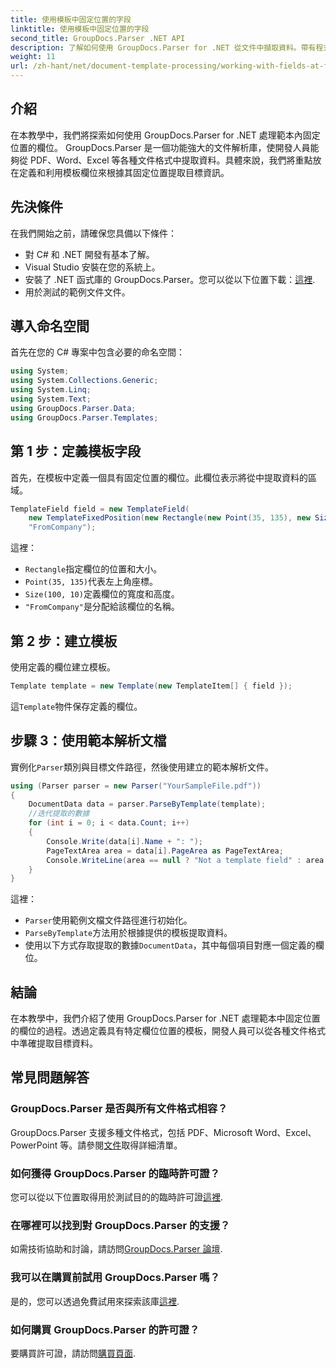 ```yaml
---
title: 使用模板中固定位置的字段
linktitle: 使用模板中固定位置的字段
second_title: GroupDocs.Parser .NET API
description: 了解如何使用 GroupDocs.Parser for .NET 從文件中擷取資料。帶有程式碼範例的綜合教程。
weight: 11
url: /zh-hant/net/document-template-processing/working-with-fields-at-fixed-positions-in-templates/
---
```

## 介紹
在本教學中，我們將探索如何使用 GroupDocs.Parser for .NET 處理範本內固定位置的欄位。 GroupDocs.Parser 是一個功能強大的文件解析庫，使開發人員能夠從 PDF、Word、Excel 等各種文件格式中提取資料。具體來說，我們將重點放在定義和利用模板欄位來根據其固定位置提取目標資訊。
## 先決條件
在我們開始之前，請確保您具備以下條件：
- 對 C# 和 .NET 開發有基本了解。
- Visual Studio 安裝在您的系統上。
- 安裝了 .NET 函式庫的 GroupDocs.Parser。您可以從以下位置下載：[這裡](https://releases.groupdocs.com/parser/net/).
- 用於測試的範例文件文件。

## 導入命名空間
首先在您的 C# 專案中包含必要的命名空間：
```csharp
using System;
using System.Collections.Generic;
using System.Linq;
using System.Text;
using GroupDocs.Parser.Data;
using GroupDocs.Parser.Templates;
```
## 第 1 步：定義模板字段
首先，在模板中定義一個具有固定位置的欄位。此欄位表示將從中提取資料的區域。
```csharp
TemplateField field = new TemplateField(
    new TemplateFixedPosition(new Rectangle(new Point(35, 135), new Size(100, 10))),
    "FromCompany");
```
這裡：
- `Rectangle`指定欄位的位置和大小。
- `Point(35, 135)`代表左上角座標。
- `Size(100, 10)`定義欄位的寬度和高度。
- `"FromCompany"`是分配給該欄位的名稱。
## 第 2 步：建立模板
使用定義的欄位建立模板。
```csharp
Template template = new Template(new TemplateItem[] { field });
```
這`Template`物件保存定義的欄位。
## 步驟 3：使用範本解析文檔
實例化`Parser`類別與目標文件路徑，然後使用建立的範本解析文件。
```csharp
using (Parser parser = new Parser("YourSampleFile.pdf"))
{
    DocumentData data = parser.ParseByTemplate(template);
    //迭代提取的數據
    for (int i = 0; i < data.Count; i++)
    {
        Console.Write(data[i].Name + ": ");
        PageTextArea area = data[i].PageArea as PageTextArea;
        Console.WriteLine(area == null ? "Not a template field" : area.Text);
    }
}
```
這裡：
- `Parser`使用範例文檔文件路徑進行初始化。
- `ParseByTemplate`方法用於根據提供的模板提取資料。
- 使用以下方式存取提取的數據`DocumentData`，其中每個項目對應一個定義的欄位。

## 結論
在本教學中，我們介紹了使用 GroupDocs.Parser for .NET 處理範本中固定位置的欄位的過程。透過定義具有特定欄位位置的模板，開發人員可以從各種文件格式中準確提取目標資料。

## 常見問題解答
### GroupDocs.Parser 是否與所有文件格式相容？
 GroupDocs.Parser 支援多種文件格式，包括 PDF、Microsoft Word、Excel、PowerPoint 等。請參閱[文件](https://tutorials.groupdocs.com/parser/net/)取得詳細清單。
### 如何獲得 GroupDocs.Parser 的臨時許可證？
您可以從以下位置取得用於測試目的的臨時許可證[這裡](https://purchase.groupdocs.com/temporary-license/).
### 在哪裡可以找到對 GroupDocs.Parser 的支援？
如需技術協助和討論，請訪問[GroupDocs.Parser 論壇](https://forum.groupdocs.com/c/parser/17).
### 我可以在購買前試用 GroupDocs.Parser 嗎？
是的，您可以透過免費試用來探索該庫[這裡](https://releases.groupdocs.com/).
### 如何購買 GroupDocs.Parser 的許可證？
要購買許可證，請訪問[購買頁面](https://purchase.groupdocs.com/buy).
